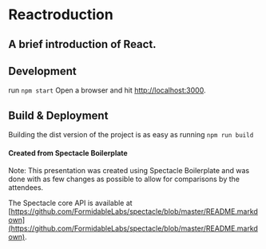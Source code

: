 # Reactroduction

## A brief introduction of React.


## Development

  run `npm start`
  Open a browser and hit [http://localhost:3000](http://localhost:3000).

## Build & Deployment

Building the dist version of the project is as easy as running `npm run build`

#### Created from Spectacle Boilerplate

Note: This presentation was created using Spectacle Boilerplate and was done with as few changes as possible to allow for comparisons by the attendees.

The Spectacle core API is available at [https://github.com/FormidableLabs/spectacle/blob/master/README.markdown](https://github.com/FormidableLabs/spectacle/blob/master/README.markdown).